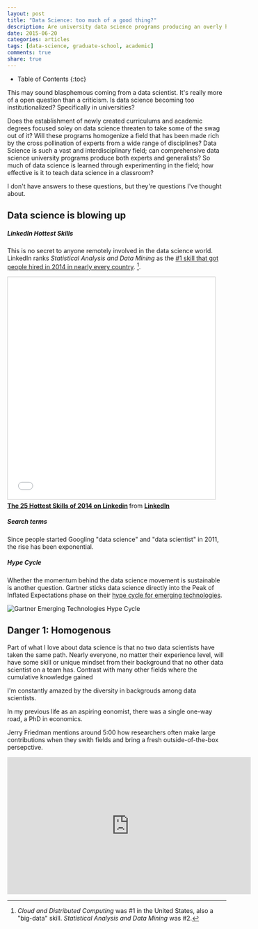 ```yaml
---
layout: post
title: "Data Science: too much of a good thing?"
description: Are university data science programs producing an overly homogenous popuation of data scientists?
date: 2015-06-20
categories: articles
tags: [data-science, graduate-school, academic]
comments: true
share: true
---
```


* Table of Contents
{:toc}

This may sound blasphemous coming from a data scientist.  It's really more of a open question than a criticism.
Is data science becoming too institutionalized?  Specifically in universities?

Does the establishment of newly created curriculums and academic degrees focused soley on data science threaten to take some of the swag out of it?  Will these programs homogenize a field that has been made rich by the cross pollination of experts from a wide range of disciplines?  Data Science is such a vast and interdisciplinary field; can comprehensive data science university programs produce both experts and generalists?  So much of data science is learned through experimenting in the field; how effective is it to teach data science in a classroom?

I don't have answers to these questions, but they're questions I've thought about.

## Data science is blowing up  

##### LinkedIn Hottest Skills

This is no secret to anyone remotely involved in the data science world.  LinkedIn ranks *Statistical Analysis and Data Mining*
as the [#1 skill that got people hired in 2014 in nearly every country]. [^1].

<iframe src="//www.slideshare.net/slideshow/embed_code/key/DNtKLRJrGJDTYo" width="477" height="510" frameborder="0" marginwidth="0" marginheight="0" scrolling="no" style="border:1px solid #CCC; border-width:1px; margin-bottom:5px; max-width: 100%;" allowfullscreen> </iframe> <div style="margin-bottom:5px"> <strong> <a href="//www.slideshare.net/linkedin/the-25-hottest-skills-of-2014-on-linkedin" title="The 25 Hottest Skills of 2014 on Linkedin" target="_blank">The 25 Hottest Skills of 2014 on Linkedin</a> </strong> from <strong><a href="//www.slideshare.net/linkedin" target="_blank">LinkedIn</a></strong> </div>

##### Search terms

Since people started Googling "data science" and "data scientist" in 2011, the rise has been exponential.

<script type="text/javascript" src="//www.google.com/trends/embed.js?hl=en-US&q=%22data+science%22,+%22data+scientist%22&cmpt=q&tz=Etc/GMT%2B4&tz=Etc/GMT%2B4&content=1&cid=TIMESERIES_GRAPH_0&export=5&w=500&h=330"></script>

##### Hype Cycle

Whether the momentum behind the data science movement is sustainable is another question.  Gartner sticks data science directly into the Peak of Inflated Expectations phase on their [hype cycle for emerging technologies].

<img src="/simpleblog/assets/png/gartner-hypecycle-2014-emerging-technologies.jpg" alt="Gartner Emerging Technologies Hype Cycle">

## Danger 1: Homogenous

Part of what I love about data science is that no two data scientists have taken the same path.  Nearly everyone, no matter their experience level, will have some skill or unique mindset from their background that no other data scientist on a team has.  Contrast with many other fields where the cumulative knowledge gained 


I'm constantly amazed by the diversity in backgrouds among data scientists.  

In my previous life as an aspiring eonomist, there was a single one-way road, a PhD in economics.   

Jerry Friedman mentions around 5:00 how researchers often make large contributions when they swith fields and bring a fresh outside-of-the-box persepctive.
<iframe width="560" height="315" src="https://www.youtube.com/embed/79tR7BvYE6w" frameborder="0" allowfullscreen></iframe>



[#1 skill that got people hired in 2014 in nearly every country]:http://blog.linkedin.com/2014/12/17/the-25-hottest-skills-that-got-people-hired-in-2014/

[hype cycle for emerging technologies]:http://www.gartner.com/newsroom/id/2819918

[^1]: *Cloud and Distributed Computing* was #1 in the United States, also a "big-data" skill.  *Statistical Analysis and Data Mining* was #2.